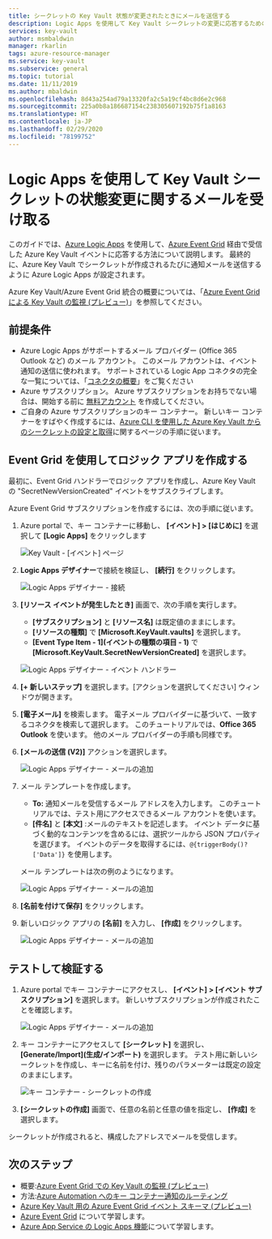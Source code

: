 ```yaml
---
title: シークレットの Key Vault 状態が変更されたときにメールを送信する
description: Logic Apps を使用して Key Vault シークレットの変更に応答するためのガイド
services: key-vault
author: msmbaldwin
manager: rkarlin
tags: azure-resource-manager
ms.service: key-vault
ms.subservice: general
ms.topic: tutorial
ms.date: 11/11/2019
ms.author: mbaldwin
ms.openlocfilehash: 8d43a254ad79a13320fa2c5a19cf4bc8d6e2c968
ms.sourcegitcommit: 225a0b8a186687154c238305607192b75f1a8163
ms.translationtype: HT
ms.contentlocale: ja-JP
ms.lasthandoff: 02/29/2020
ms.locfileid: "78199752"
---
```

# <a name="use-logic-apps-to-receive-email-about-status-changes-of-key-vault-secrets"></a>Logic Apps を使用して Key Vault シークレットの状態変更に関するメールを受け取る

このガイドでは、[Azure Logic Apps](../logic-apps/index.yml) を使用して、[Azure Event Grid](../event-grid/index.yml) 経由で受信した Azure Key Vault イベントに応答する方法について説明します。 最終的に、Azure Key Vault でシークレットが作成されるたびに通知メールを送信するように Azure Logic Apps が設定されます。

Azure Key Vault/Azure Event Grid 統合の概要については、「[Azure Event Grid による Key Vault の監視 (プレビュー)](event-grid-overview.md)」を参照してください。

## <a name="prerequisites"></a>前提条件

- Azure Logic Apps がサポートするメール プロバイダー (Office 365 Outlook など) のメール アカウント。 このメール アカウントは、イベント通知の送信に使われます。 サポートされている Logic App コネクタの完全な一覧については、「[コネクタの概要](/connectors)」をご覧ください
- Azure サブスクリプション。 Azure サブスクリプションをお持ちでない場合は、開始する前に [無料アカウント](https://azure.microsoft.com/free/?WT.mc_id=A261C142F) を作成してください。
- ご自身の Azure サブスクリプションのキー コンテナー。 新しいキー コンテナーをすばやく作成するには、[Azure CLI を使用した Azure Key Vault からのシークレットの設定と取得](quick-create-cli.md)に関するページの手順に従います。

## <a name="create-a-logic-app-via-event-grid"></a>Event Grid を使用してロジック アプリを作成する

最初に、Event Grid ハンドラーでロジック アプリを作成し、Azure Key Vault の "SecretNewVersionCreated" イベントをサブスクライブします。

Azure Event Grid サブスクリプションを作成するには、次の手順に従います。

1. Azure portal で、キー コンテナーに移動し、 **[イベント] > [はじめに]** を選択して **[Logic Apps]** をクリックします

    
    ![Key Vault - [イベント] ページ](./media/eventgrid-logicapps-kvsubs.png)

1. **Logic Apps デザイナー**で接続を検証し、 **[続行]** をクリックします。 
 
    ![Logic Apps デザイナー - 接続](./media/eventgrid-logicappdesigner1.png)

1. **[リソース イベントが発生したとき]** 画面で、次の手順を実行します。
    - **[サブスクリプション]** と **[リソース名]** は既定値のままにします。
    - **[リソースの種類]** で **[Microsoft.KeyVault.vaults]** を選択します。
    - **[Event Type Item - 1]\(イベントの種類の項目 - 1\)** で **[Microsoft.KeyVault.SecretNewVersionCreated]** を選択します。

    ![Logic Apps デザイナー - イベント ハンドラー](./media/eventgrid-logicappdesigner2.png)

1. **[+ 新しいステップ]** を選択します。[アクションを選択してください] ウィンドウが開きます。
1. **[電子メール]** を検索します。 電子メール プロバイダーに基づいて、一致するコネクタを検索して選択します。 このチュートリアルでは、**Office 365 Outlook** を使います。 他のメール プロバイダーの手順も同様です。
1. **[メールの送信 (V2)]** アクションを選択します。

   ![Logic Apps デザイナー - メールの追加](./media/eventgrid-logicappdesigner3.png)

1. メール テンプレートを作成します。
    - **To:** 通知メールを受信するメール アドレスを入力します。 このチュートリアルでは、テスト用にアクセスできるメール アカウントを使います。
    - **[件名]** と **[本文]** :メールのテキストを記述します。 イベント データに基づく動的なコンテンツを含めるには、選択ツールから JSON プロパティを選びます。 イベントのデータを取得するには、`@{triggerBody()?['Data']}` を使用します。

    メール テンプレートは次の例のようになります。

    ![Logic Apps デザイナー - メールの追加](./media/eventgrid-logicappdesigner4.png)

8. **[名前を付けて保存]** をクリックします。
9. 新しいロジック アプリの **[名前]** を入力し、 **[作成]** をクリックします。
    
    ![Logic Apps デザイナー - メールの追加](./media/eventgrid-logicappdesigner5.png)

## <a name="test-and-verify"></a>テストして検証する

1.  Azure portal でキー コンテナーにアクセスし、 **[イベント] > [イベント サブスクリプション]** を選択します。  新しいサブスクリプションが作成されたことを確認します。
    
    ![Logic Apps デザイナー - メールの追加](./media/eventgrid-logicapps-kvnewsubs.png)

1.  キー コンテナーにアクセスして **[シークレット]** を選択し、 **[Generate/Import]\(生成/インポート\)** を選択します。 テスト用に新しいシークレットを作成し、キーに名前を付け、残りのパラメーターは既定の設定のままにします。

    ![キー コンテナー - シークレットの作成](./media/eventgrid-logicapps-kv-create-secret.png)

1. **[シークレットの作成]** 画面で、任意の名前と任意の値を指定し、 **[作成]** を選択します。

シークレットが作成されると、構成したアドレスでメールを受信します。

## <a name="next-steps"></a>次のステップ

- 概要:[Azure Event Grid での Key Vault の監視 (プレビュー)](event-grid-overview.md)
- 方法:[Azure Automation へのキー コンテナー通知のルーティング](event-grid-tutorial.md)
- [Azure Key Vault 用の Azure Event Grid イベント スキーマ (プレビュー)](../event-grid/event-schema-key-vault.md)
- [Azure Event Grid](../event-grid/index.yml) について学習します。
- [Azure App Service の Logic Apps 機能](../logic-apps/index.yml)について学習します。
